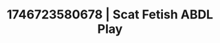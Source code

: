 ---
categories:
- Nerdy seduction
- AI-generated
- Body worship
- ASMR
- Shadow kink
- Curvy bodies
- Morning after
- Cosplay
image: /assets/images/1746723580678.jpg
layout: post
seo:
  description: Featured content with exclusive ABDL Play, Scat Fetish. HD images available.
  keywords: ABDL Play, Scat Fetish
  og_image: /assets/images/1746723580678.jpg
  schema_type: VisualArtwork
tags:
- ABDL Play
- Scat Fetish
- '#1746723580678'
title: 1746723580678 | Scat Fetish ABDL Play
---